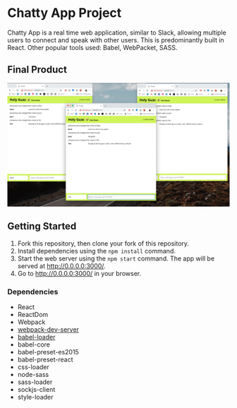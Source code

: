 Chatty App Project
=====================

Chatty App is a real time web application, similar to Slack, allowing multiple users to connect and speak with other users. This is predominantly built in React. Other popular tools used: Babel, WebPacket, SASS.

## Final Product
!["Chatty home page"](https://github.com/rachwongrw/chatty-app/blob/master/Chatty%20home%20page-final%20draft.png)

## Getting Started 

1. Fork this repository, then clone your fork of this repository.
2. Install dependencies using the `npm install` command.
3. Start the web server using the `npm start` command. The app will be served at <http://0.0.0.0:3000/>.
4. Go to <http://0.0.0.0:3000/> in your browser.


### Dependencies

* React
* ReactDom
* Webpack
* [webpack-dev-server](https://github.com/webpack/webpack-dev-server)
* [babel-loader](https://github.com/babel/babel-loader)
* babel-core
* babel-preset-es2015
* babel-preset-react
* css-loader
* node-sass
* sass-loader
* sockjs-client
* style-loader
